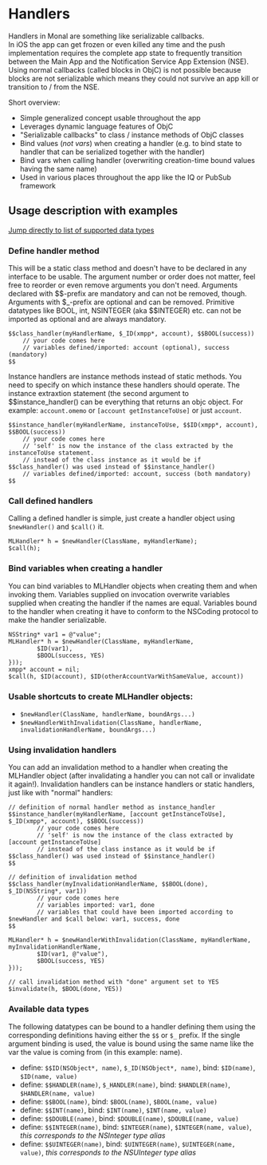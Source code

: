 # Handlers
Handlers in Monal are something like serializable callbacks.  
In iOS the app can get frozen or even killed any time and the push implementation requires the complete app state to frequently
transition between the Main App and the Notification Service App Extension (NSE). Using normal callbacks (called blocks in ObjC)
is not possible because blocks are not serializable which means they could not survive an app kill or transition to / from the NSE.

Short overview:
- Simple generalized concept usable throughout the app
- Leverages dynamic language features of ObjC
- "Serializable callbacks" to class / instance methods of ObjC classes
- Bind values (_not vars_) when creating a handler (e.g. to bind state to handler that can be serialized together with the handler)
- Bind vars when calling handler (overwriting creation-time bound values having the same name)
- Used in various places throughout the app like the IQ or PubSub framework

## Usage description with examples

[Jump directly to list of supported data types](#available-data-types)

### Define handler method
This will be a static class method and doesn't have to be declared in any
interface to be usable. The argument number or order does not matter,
feel free to reorder or even remove arguments you don't need.
Arguments declared with $$-prefix are mandatory and can not be removed, though.
Arguments with $_-prefix are optional and can be removed.
Primitive datatypes like BOOL, int, NSINTEGER (aka $$INTEGER) etc. can not be
imported as optional and are always mandatory.

```
$$class_handler(myHandlerName, $_ID(xmpp*, account), $$BOOL(success))
    // your code comes here
    // variables defined/imported: account (optional), success (mandatory)
$$
```

Instance handlers are instance methods instead of static methods.
You need to specify on which instance these handlers should operate.
The instance extraxtion statement (the second argument to $$instance_handler() can be everything that
returns an objc object. For example: `account.omemo` or `[account getInstanceToUse]` or just `account`.

```
$$instance_handler(myHandlerName, instanceToUse, $$ID(xmpp*, account), $$BOOL(success))
    // your code comes here
    // 'self' is now the instance of the class extracted by the instanceToUse statement.
    // instead of the class instance as it would be if $$class_handler() was used instead of $$instance_handler()
    // variables defined/imported: account, success (both mandatory)
$$
```

### Call defined handlers
Calling a defined handler is simple, just create a handler object using `$newHandler()` and `$call()` it.
```
MLHandler* h = $newHandler(ClassName, myHandlerName);
$call(h);
```

### Bind variables when creating a handler
You can bind variables to MLHandler objects when creating them and when
invoking them. Variables supplied on invocation overwrite variables
supplied when creating the handler if the names are equal.
Variables bound to the handler when creating it have to conform to the
NSCoding protocol to make the handler serializable.

```
NSString* var1 = @"value";
MLHandler* h = $newHandler(ClassName, myHandlerName,
        $ID(var1),
        $BOOL(success, YES)
}));
xmpp* account = nil;
$call(h, $ID(account), $ID(otherAccountVarWithSameValue, account))
```

### Usable shortcuts to create MLHandler objects:
  - `$newHandler(ClassName, handlerName, boundArgs...)`
  - `$newHandlerWithInvalidation(ClassName, handlerName, invalidationHandlerName, boundArgs...)`

### Using invalidation handlers
You can add an invalidation method to a handler when creating the
MLHandler object (after invalidating a handler you can not call or
invalidate it again!). Invalidation handlers can be instance handlers or static handlers,
just like with "normal" handlers:

```
// definition of normal handler method as instance_handler
$$instance_handler(myHandlerName, [account getInstanceToUse], $_ID(xmpp*, account), $$BOOL(success))
        // your code comes here
        // 'self' is now the instance of the class extracted by [account getInstanceToUse]
        // instead of the class instance as it would be if $$class_handler() was used instead of $$instance_handler()
$$

// definition of invalidation method
$$class_handler(myInvalidationHandlerName, $$BOOL(done), $_ID(NSString*, var1))
        // your code comes here
        // variables imported: var1, done
        // variables that could have been imported according to $newHandler and $call below: var1, success, done
$$

MLHandler* h = $newHandlerWithInvalidation(ClassName, myHandlerName, myInvalidationHandlerName,
        $ID(var1, @"value"),
        $BOOL(success, YES)
}));

// call invalidation method with "done" argument set to YES
$invalidate(h, $BOOL(done, YES))
```

### Available data types
The following datatypes can be bound to a handler defining them using the corresponding definitions having either the `$$` or `$_` prefix.
If the single argument binding is used, the value is bound using the same name like the var the value is coming from (in this example: name).
* define: `$$ID(NSObject*, name)`, `$_ID(NSObject*, name)`, bind: `$ID(name)`, `$ID(name, value)`
* define: `$$HANDLER(name)`, `$_HANDLER(name)`, bind: `$HANDLER(name)`, `$HANDLER(name, value)`
* define: `$$BOOL(name)`, bind: `$BOOL(name)`, `$BOOL(name, value)`
* define: `$$INT(name)`, bind: `$INT(name)`, `$INT(name, value)`
* define: `$$DOUBLE(name)`, bind: `$DOUBLE(name)`, `$DOUBLE(name, value)`
* define: `$$INTEGER(name)`, bind: `$INTEGER(name)`, `$INTEGER(name, value)`, _this corresponds to the NSInteger type alias_
* define: `$$UINTEGER(name)`, bind: `$UINTEGER(name)`, `$UINTEGER(name, value)`, _this corresponds to the NSUInteger type alias_
